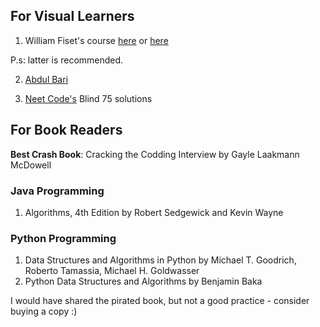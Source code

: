 ## For Visual Learners

1. William Fiset's course [here](https://youtu.be/RBSGKlAvoiM) or [here](https://www.youtube.com/playlist?list=PLDV1Zeh2NRsB6SWUrDFW2RmDotAfPbeHu)

P.s: latter is recommended.

2. [Abdul Bari](https://youtube.com/playlist?list=PLDN4rrl48XKpZkf03iYFl-O29szjTrs_O&si=zb1TwPi1xjeYPqRf)

3. [Neet Code's](https://www.youtube.com/watch?v=KLlXCFG5TnA&list=PLot-Xpze53ldVwtstag2TL4HQhAnC8ATf) Blind 75 solutions



## For Book Readers

**Best Crash Book**: Cracking the Codding Interview by Gayle Laakmann McDowell

### Java Programming

1. Algorithms, 4th Edition by Robert Sedgewick and Kevin Wayne

### Python Programming

1. Data Structures and Algorithms in Python by Michael T. Goodrich, Roberto Tamassia, Michael H. Goldwasser
2. Python Data Structures and Algorithms by Benjamin Baka

I would have shared the pirated book, but not a good practice - consider buying a copy :)





